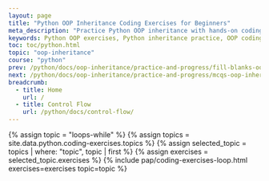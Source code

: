 ```yaml
---
layout: page
title: "Python OOP Inheritance Coding Exercises for Beginners"
meta_description: "Practice Python OOP inheritance with hands-on coding exercises. Solve problems on single, multiple, multilevel, and hierarchical inheritance to strengthen your object-oriented programming skills."
keywords: Python OOP exercises, Python inheritance practice, OOP coding problems, Python class inheritance exercises, Python beginner OOP tasks, multiple inheritance Python examples, object-oriented programming challenges, Python coding practice
toc: toc/python.html
topic: "oop-inheritance"
course: "python"
prev: /python/docs/oop-inheritance/practice-and-progress/fill-blanks-oop-inheritance.html
next: /python/docs/oop-inheritance/practice-and-progress/mcqs-oop-inheritance.html
breadcrumb:
  - title: Home
    url: /
  - title: Control Flow
    url: /python/docs/control-flow/
---
```


{% assign topic = "loops-while" %}
{% assign topics = site.data.python.coding-exercises.topics %}
{% assign selected_topic = topics | where: "topic", topic | first %}
{% assign exercises = selected_topic.exercises %}
{% include pap/coding-exercises-loop.html exercises=exercises topic=topic %}
